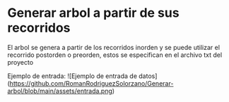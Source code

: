 # Generar arbol a partir de sus recorridos
El arbol se genera a partir de los recorridos inorden y se puede utilizar el recorrido postorden o preorden, estos se especifican en el archivo txt del proyecto

Ejemplo de entrada:
![Ejemplo de entrada de datos]
(https://github.com/RomanRodriguezSolorzano/Generar-arbol/blob/main/assets/entrada.png)


